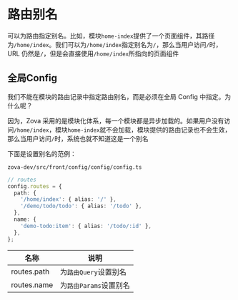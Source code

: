 # 路由别名

可以为路由指定别名。比如，模块`home-index`提供了一个页面组件，其路径为`/home/index`。我们可以为`/home/index`指定别名为`/`，那么当用户访问`/`时，URL 仍然是`/`，但是会直接使用`/home/index`所指向的页面组件

## 全局Config

我们不能在模块的路由记录中指定路由别名，而是必须在全局 Config 中指定。为什么呢？

因为，Zova 采用的是模块化体系，每一个模块都是异步加载的。如果用户没有访问`/home/index`，模块`home-index`就不会加载，模块提供的路由记录也不会生效，那么当用户访问`/`时，系统也就不知道这是一个别名

下面是设置别名的范例：

`zova-dev/src/front/config/config/config.ts`

```typescript
// routes
config.routes = {
  path: {
    '/home/index': { alias: '/' },
    '/demo/todo/todo': { alias: '/todo' },
  },
  name: {
    'demo-todo:item': { alias: '/todo/:id' },
  },
};
```

| 名称        | 说明                   |
| ----------- | ---------------------- |
| routes.path | 为`路由Query`设置别名  |
| routes.name | 为`路由Params`设置别名 |

